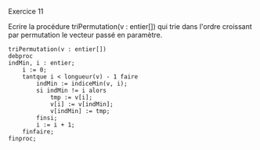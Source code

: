 Exercice 11

Ecrire la procédure triPermutation(v : entier[]) qui trie dans l'ordre croissant par permutation le vecteur passé en paramètre.

```
triPermutation(v : entier[])
debproc
indMin, i : entier;
	i := 0;
	tantque i < longueur(v) - 1 faire
		indMin := indiceMin(v, i);
		si indMin != i alors
			tmp := v[i];
			v[i] := v[indMin];
			v[indMin] := tmp;
		finsi;
		i := i + 1;
	finfaire;
finproc;
```
